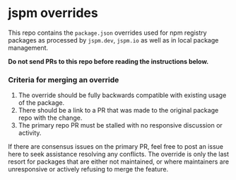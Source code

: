 # jspm overrides

This repo contains the `package.json` overrides used for npm registry packages as processed by `jspm.dev`, `jspm.io` as well as in local package management.

**Do not send PRs to this repo before reading the instructions below.**

### Criteria for merging an override

1. The override should be fully backwards compatible with existing usage of the package.
2. There should be a link to a PR that was made to the original package repo with the change.
3. The primary repo PR must be stalled with no responsive discussion or activity.

If there are consensus issues on the primary PR, feel free to post an issue here to seek assistance resolving any conflicts. The override is only the last resort for packages that are either not maintained, or where maintainers are unresponsive or actively refusing to merge the feature.
